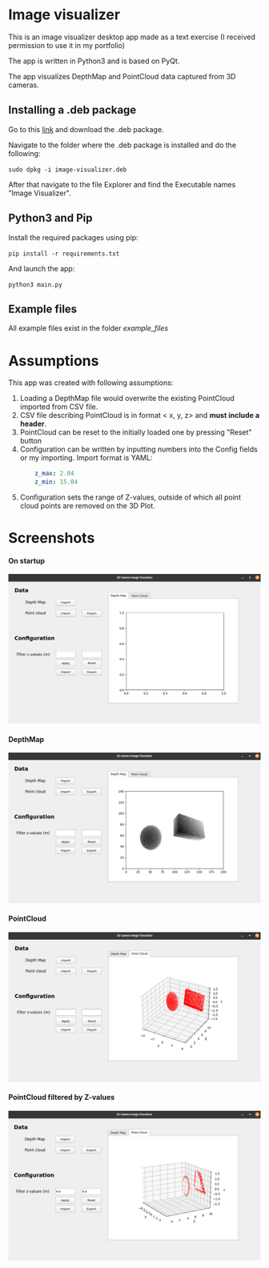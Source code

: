 # Image visualizer

This is an image visualizer desktop app made as a text exercise (I received permission to use it in my portfolio)

The app is written in Python3 and is based on PyQt.

The app visualizes DepthMap and PointCloud data captured from 3D cameras.

## Installing a .deb package

Go to this [link](https://livettu-my.sharepoint.com/:u:/g/personal/sejego_ttu_ee/EWTO6SkVDyRGnlk-o8LnH4YBJJ4_AT3x2TTp4gkMfM7vpA?e=AzNkh3) and download the .deb package.

Navigate to the folder where the .deb package is installed and do the following:

`sudo dpkg -i image-visualizer.deb`

After that navigate to the file Explorer and find the Executable names "Image Visualizer".

## Python3 and Pip

Install the required packages using pip:

`pip install -r requirements.txt`

And launch the app:

`python3 main.py`

## Example files

All example files exist in the folder *example_files*

# Assumptions

This app was created with following assumptions:

1. Loading a DepthMap file would overwrite the existing PointCloud imported from CSV file.
2. CSV file describing PointCloud is in format < x, y, z> and **must include a header**.
3. PointCloud can be reset to the initially loaded one by pressing "Reset" button
4. Configuration can be written by inputting numbers into the Config fields or my importing. Import format is YAML:
    ```yaml
        z_max: 2.04
        z_min: 15.04
    ```
4. Configuration sets the range of Z-values, outside of which all point cloud points are removed on the 3D Plot.

# Screenshots

#### On startup
![Alt text](screenshots/initial.png "On startup")
#### DepthMap
![Alt text](screenshots/pseudoplot.png "DepthMap")
#### PointCloud
![Alt text](screenshots/pointcloud.png "PointCloud")
#### PointCloud filtered by Z-values
![Alt text](screenshots/Filtered.png "Filtered PointCloud")